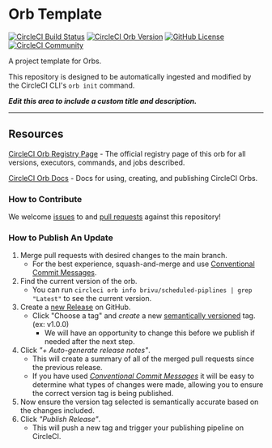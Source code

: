 # Orb Template


[![CircleCI Build Status](https://circleci.com/gh/brivu/scheduled-piplines.svg?style=shield "CircleCI Build Status")](https://circleci.com/gh/brivu/scheduled-piplines) [![CircleCI Orb Version](https://badges.circleci.com/orbs/brivu/scheduled-piplines.svg)](https://circleci.com/orbs/registry/orb/brivu/scheduled-piplines) [![GitHub License](https://img.shields.io/badge/license-MIT-lightgrey.svg)](https://raw.githubusercontent.com/brivu/scheduled-piplines/master/LICENSE) [![CircleCI Community](https://img.shields.io/badge/community-CircleCI%20Discuss-343434.svg)](https://discuss.circleci.com/c/ecosystem/orbs)



A project template for Orbs.

This repository is designed to be automatically ingested and modified by the CircleCI CLI's `orb init` command.

_**Edit this area to include a custom title and description.**_

---

## Resources

[CircleCI Orb Registry Page](https://circleci.com/orbs/registry/orb/brivu/scheduled-piplines) - The official registry page of this orb for all versions, executors, commands, and jobs described.

[CircleCI Orb Docs](https://circleci.com/docs/2.0/orb-intro/#section=configuration) - Docs for using, creating, and publishing CircleCI Orbs.

### How to Contribute

We welcome [issues](https://github.com/brivu/scheduled-piplines/issues) to and [pull requests](https://github.com/brivu/scheduled-piplines/pulls) against this repository!

### How to Publish An Update
1. Merge pull requests with desired changes to the main branch.
    - For the best experience, squash-and-merge and use [Conventional Commit Messages](https://conventionalcommits.org/).
2. Find the current version of the orb.
    - You can run `circleci orb info brivu/scheduled-piplines | grep "Latest"` to see the current version.
3. Create a [new Release](https://github.com/brivu/scheduled-piplines/releases/new) on GitHub.
    - Click "Choose a tag" and _create_ a new [semantically versioned](http://semver.org/) tag. (ex: v1.0.0)
      - We will have an opportunity to change this before we publish if needed after the next step.
4.  Click _"+ Auto-generate release notes"_.
    - This will create a summary of all of the merged pull requests since the previous release.
    - If you have used _[Conventional Commit Messages](https://conventionalcommits.org/)_ it will be easy to determine what types of changes were made, allowing you to ensure the correct version tag is being published.
5. Now ensure the version tag selected is semantically accurate based on the changes included.
6. Click _"Publish Release"_.
    - This will push a new tag and trigger your publishing pipeline on CircleCI.